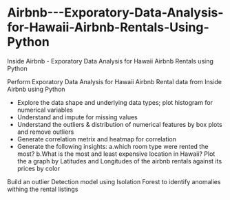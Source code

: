 # Airbnb---Exporatory-Data-Analysis-for-Hawaii-Airbnb-Rentals-Using-Python


Inside Airbnb - Exporatory Data Analysis for Hawaii Airbnb Rentals using Python 

Perform Exporatory Data Analysis for Hawaii Airbnb Rental data from Inside Airbnb using Python

- Explore the data shape and underlying data types; plot histogram for numerical variables
- Understand and impute for missing values
- Understand the outliers & distribution of numerical features by box plots and remove outliers
- Generate correlation metrix and heatmap for correlation
- Generate the following insights:
  a.which room type were rented the most?
  b.What is the most and least expensive location in Hawaii? 
  Plot the a graph by Latitudes and Longitudes of the airbnb rentals against its prices by color



Build an outlier Detection model using Isolation Forest to identify anomalies withing the rental listings 
